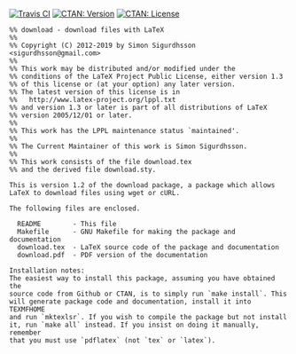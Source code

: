 [![Travis CI](https://img.shields.io/travis/urdh/download/master)](http://travis-ci.org/urdh/download)
[![CTAN: Version](https://img.shields.io/ctan/v/download)](http://www.ctan.org/pkg/download)
[![CTAN: License](https://img.shields.io/ctan/l/download)](http://www.ctan.org/pkg/download)
```
%% download - download files with LaTeX
%%
%% Copyright (C) 2012-2019 by Simon Sigurdhsson <sigurdhsson@gmail.com>
%%
%% This work may be distributed and/or modified under the
%% conditions of the LaTeX Project Public License, either version 1.3
%% of this license or (at your option) any later version.
%% The latest version of this license is in
%%   http://www.latex-project.org/lppl.txt
%% and version 1.3 or later is part of all distributions of LaTeX
%% version 2005/12/01 or later.
%%
%% This work has the LPPL maintenance status `maintained'.
%%
%% The Current Maintainer of this work is Simon Sigurdhsson.
%%
%% This work consists of the file download.tex
%% and the derived file download.sty.

This is version 1.2 of the download package, a package which allows
LaTeX to download files using wget or cURL.

The following files are enclosed.

  README        - This file
  Makefile      - GNU Makefile for making the package and documentation
  download.tex  - LaTeX source code of the package and documentation
  download.pdf  - PDF version of the documentation

Installation notes:
The easiest way to install this package, assuming you have obtained the
source code from Github or CTAN, is to simply run `make install`. This
will generate package code and documentation, install it into TEXMFHOME
and run `mktexlsr`. If you wish to compile the package but not install
it, run `make all` instead. If you insist on doing it manually, remember
that you must use `pdflatex` (not `tex` or `latex`).
```
